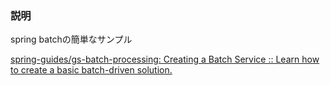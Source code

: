 ### 説明
spring batchの簡単なサンプル  


[spring-guides/gs-batch-processing: Creating a Batch Service :: Learn how to create a basic batch-driven solution.](https://github.com/spring-guides/gs-batch-processing)